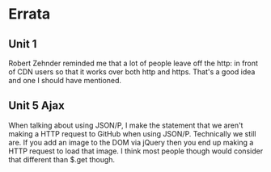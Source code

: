 Errata
===

Unit 1
---

Robert Zehnder reminded me that a lot of people leave off the http: in front of CDN users so that it works over both http and https. That's a good idea and one I should have mentioned.

Unit 5 Ajax
---

When talking about using JSON/P, I make the statement that we aren't making a HTTP request
to GitHub when using JSON/P. Technically we still are. If you add an image to the DOM via jQuery then
you end up making a HTTP request to load that image. I think most people though would consider that
different than $.get though.